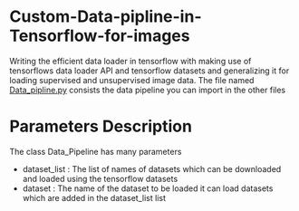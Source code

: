 # Custom-Data-pipline-in-Tensorflow-for-images
Writing the efficient data loader in tensorflow with making use of tensorflows data loader API and tensorflow datasets and generalizing it for loading supervised and unsupervised image data.
The file named [Data_pipline.py](Data_pipline.py) consists the data pipeline you can import in the other files

# Parameters Description
The class Data_Pipeline has many parameters
* dataset_list : The list of names of datasets which can be downloaded and loaded using the tensorflow datasets
* dataset : The name of the dataset to be loaded it can load datasets which are added in the dataset_list list
